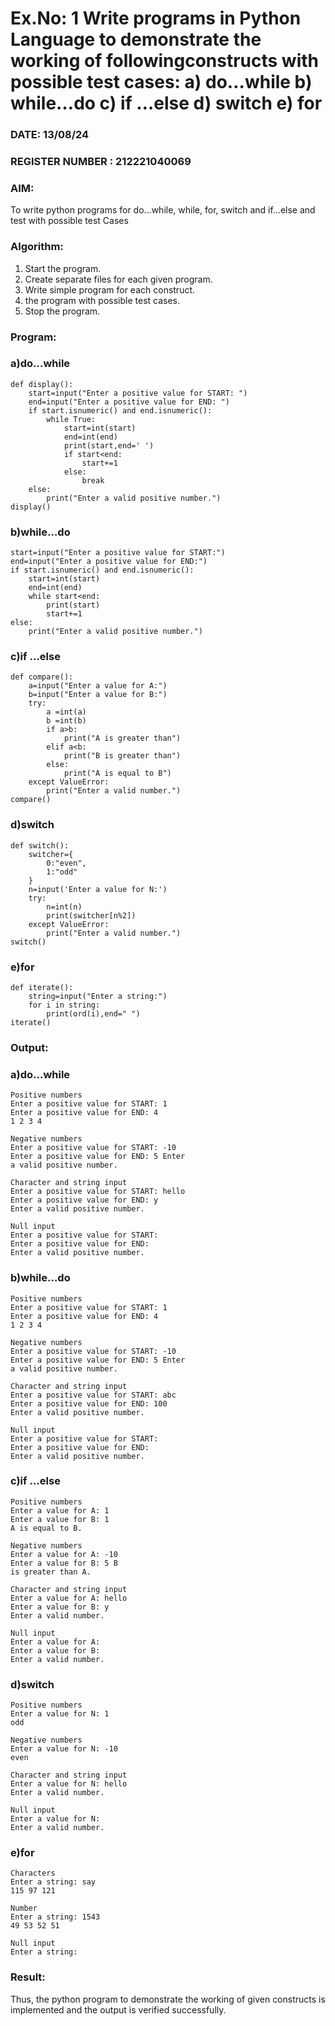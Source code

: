 # Ex.No: 1 Write programs in Python Language to demonstrate the working of followingconstructs with possible test cases: a) do…while b) while…do c) if …else d) switch e) for 

### DATE: 13/08/24                                                                        
### REGISTER NUMBER : 212221040069

### AIM:  
To write python programs for do…while, while, for, switch and if…else and test with possible test 
Cases 

### Algorithm:
1. Start the program.
2. Create separate files for each given program.
3. Write simple program for each construct.
4.  the program with possible test cases.
5. Stop the program.
### Program:
### a)do…while
```
def display():
    start=input("Enter a positive value for START: ")
    end=input("Enter a positive value for END: ")
    if start.isnumeric() and end.isnumeric():
        while True:
            start=int(start)
            end=int(end)
            print(start,end=' ')
            if start<end:
                start+=1
            else:
                break
    else:
        print("Enter a valid positive number.")
display()
```
### b)while…do
```
start=input("Enter a positive value for START:")
end=input("Enter a positive value for END:")
if start.isnumeric() and end.isnumeric():
    start=int(start)
    end=int(end)
    while start<end:
        print(start)
        start+=1
else:
    print("Enter a valid positive number.")
```
### c)if …else
```
def compare():
    a=input("Enter a value for A:")
    b=input("Enter a value for B:")
    try:
        a =int(a)
        b =int(b)
        if a>b:
            print("A is greater than")
        elif a<b:
            print("B is greater than")
        else:
            print("A is equal to B")
    except ValueError:
        print("Enter a valid number.")
compare()
```
### d)switch
```
def switch():
    switcher={
        0:"even",
        1:"odd"
    }
    n=input('Enter a value for N:')
    try:
        n=int(n)
        print(switcher[n%2])
    except ValueError:
        print("Enter a valid number.")
switch()
```
### e)for 
```
def iterate():
    string=input("Enter a string:")
    for i in string:
        print(ord(i),end=" ")
iterate()
```
### Output:
### a)do…while
```
Positive numbers
Enter a positive value for START: 1
Enter a positive value for END: 4
1 2 3 4 

Negative numbers
Enter a positive value for START: -10
Enter a positive value for END: 5 Enter
a valid positive number. 

Character and string input
Enter a positive value for START: hello
Enter a positive value for END: y
Enter a valid positive number. 

Null input
Enter a positive value for START:
Enter a positive value for END:
Enter a valid positive number. 
```
### b)while…do
```
Positive numbers
Enter a positive value for START: 1
Enter a positive value for END: 4
1 2 3 4 

Negative numbers
Enter a positive value for START: -10
Enter a positive value for END: 5 Enter
a valid positive number. 

Character and string input
Enter a positive value for START: abc
Enter a positive value for END: 100
Enter a valid positive number. 

Null input
Enter a positive value for START:
Enter a positive value for END:
Enter a valid positive number. 
```
### c)if …else
```
Positive numbers
Enter a value for A: 1
Enter a value for B: 1
A is equal to B.

Negative numbers
Enter a value for A: -10
Enter a value for B: 5 B
is greater than A.

Character and string input
Enter a value for A: hello
Enter a value for B: y
Enter a valid number.

Null input
Enter a value for A:
Enter a value for B:
Enter a valid number. 
```
### d)switch
```
Positive numbers
Enter a value for N: 1
odd

Negative numbers
Enter a value for N: -10
even

Character and string input
Enter a value for N: hello
Enter a valid number.

Null input
Enter a value for N:
Enter a valid number. 
```
### e)for
```
Characters
Enter a string: say
115 97 121

Number
Enter a string: 1543
49 53 52 51

Null input
Enter a string: 
```
### Result:
Thus, the python program to demonstrate the working of given constructs is implemented and the output is verified successfully.


